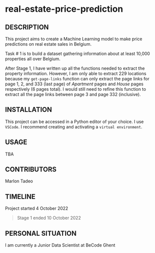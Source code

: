 # real-estate-price-prediction

## DESCRIPTION

This project aims to create a Machine Learning model to make price predictions on real estate sales in Belgium.

Task # 1 is to build a dataset gathering information about at least 10,000 properties all over Belgium.

After Stage 1, I have written up all the functions needed to extract the property information. However, I am only able to extract 229 locations because my `get-page-links` function can only extract the page links for page 1, 2, and 333 (last page) of *Apartment* pages and *House* pages respectively (6 pages total). I would still need to refine this function to extract all the page links between page 3 and page 332 (inclusive). 

## INSTALLATION

This project can be accessed in a Python editor of your choice. I use `VSCode`. I recommend creating and activating a `virtual environment`.

## USAGE

TBA

## CONTRIBUTORS

Marlon Tadeo

## TIMELINE

Project started 4 October 2022
> Stage 1 ended 10 October 2022

## PERSONAL SITUATION
I am currently a Junior Data Scientist at BeCode Ghent
